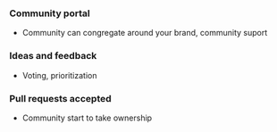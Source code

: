 ### Community portal

* Community can congregate around your brand, community suport

### Ideas and feedback

* Voting, prioritization

### Pull requests accepted

* Community start to take ownership



